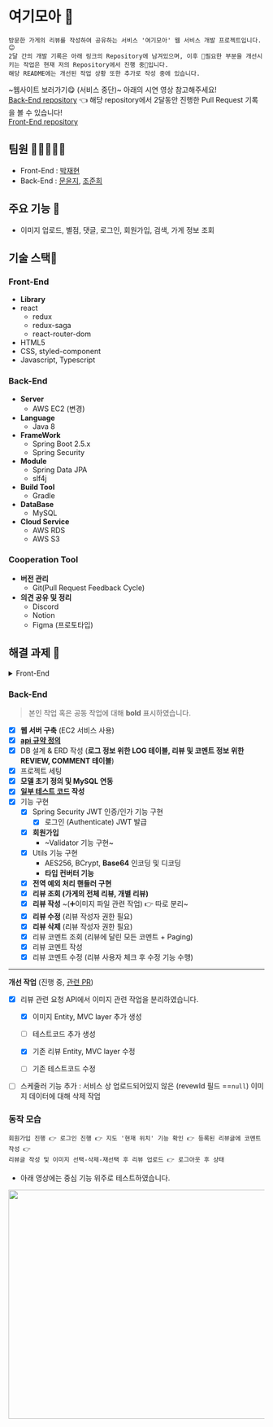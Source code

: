 # 여기모아 🏬
```
방문한 가게의 리뷰를 작성하여 공유하는 서비스 '여기모아' 웹 서비스 개발 프로젝트입니다. 😊
2달 간의 개발 기록은 아래 링크의 Repository에 남겨있으며, 이후 🌟필요한 부분을 개선시키는 작업은 현재 저의 Repository에서 진행 중🌟입니다.
해당 README에는 개선된 작업 상황 또한 추가로 작성 중에 있습니다. 
```

~웹사이트 보러가기😋 (서비스 중단)~ 아래의 시연 영상 참고해주세요! <br>
[Back-End repository](https://github.com/RedJunHee/StoreReview) 👈 해당 repository에서 2달동안 진행한 Pull Request 기록을 볼 수 있습니다!<br>
[Front-End repository](https://github.com/ghtea/store-review-fe)

## 팀원 🧑🏻‍🤝‍🧑🏻
- Front-End : [박재현](https://github.com/ghtea)
- Back-End : [문윤지](https://github.com/BananMoon), [조준희](https://github.com/RedJunHee)

## 주요 기능 💃
- 이미지 업로드, 별점, 댓글, 로그인, 회원가입, 검색, 가게 정보 조회

## 기술 스택🔧

### Front-End
- **Library**
- react
  - redux
  - redux-saga
  - react-router-dom
- HTML5
- CSS, styled-component
- Javascript, Typescript

### Back-End
- **Server**
    - AWS EC2 (변경)
- **Language**
    - Java 8
- **FrameWork**
    - Spring Boot 2.5.x
    - Spring Security
- **Module**
    - Spring Data JPA
    - slf4j
- **Build Tool**
    - Gradle
- **DataBase**
    - MySQL
- **Cloud Service**
    - AWS RDS
    - AWS S3
    
### Cooperation Tool
- **버전 관리**
    - Git(Pull Request Feedback Cycle)
- **의견 공유 및 정리**
    - Discord
    - Notion
    - Figma (프로토타입)


## 해결 과제 🤹
<details>
<summary>Front-End</summary>
  
- [X] 회원가입, 로그인 직접 구현 
- [X] 지도 api 적용
- [X] redux-saga 로 비동기 작업 & 상태 관리
- [X] 이미지 업로드
- [X] 리뷰 코멘트 Form
- [X] 코멘트 Pagination
</details>

### Back-End
> 본인 작업 혹은 공동 작업에 대해 **bold** 표시하였습니다.
- [X] **웹 서버 구축** (EC2 서비스 사용)
- [X] **[api 규약 정의](https://docs.google.com/document/d/1JvENVWph2QBL9mxwRsd1sTEhiNriD3MX/edit?usp=sharing&ouid=116446426306038263641&rtpof=true&sd=true)**
- [X] DB 설계 & ERD 작성 (**로그 정보 위한 LOG 테이블, 리뷰 및 코멘트 정보 위한 REVIEW, COMMENT 테이블**)
- [X] 프로젝트 세팅
- [X] **모델 초기 정의 및 MySQL 연동**
- [X] **[일부 테스트 코드](https://github.com/BananMoon/StoreReview/tree/master/src/test) 작성**
- [X] 기능 구현
    - [X] Spring Security JWT 인증/인가 기능 구현
      - [X] 로그인 (Authenticate) JWT 발급
    - [X] **회원가입**
      - ~Validator 기능 구현~
    - [X] Utils 기능 구현
      - AES256, BCrypt, **Base64** 인코딩 및 디코딩
      - **타입 컨버터 기능**
    - [X] **전역 예외 처리 핸들러 구현**
    - [X] **리뷰 조회 (가게의 전체 리뷰, 개별 리뷰)**
    - [X] **리뷰 작성** ~(➕이미지 파일 관련 작업) 👉 따로 분리~  
    - [X] **리뷰 수정** (리뷰 작성자 권한 필요)
    - [X] **리뷰 삭제** (리뷰 작성자 권한 필요)
    - [X] 리뷰 코멘트 조회 (리뷰에 달린 모든 코멘트 + Paging) 
    - [X] 리뷰 코멘트 작성 
    - [X] 리뷰 코멘트 수정 (리뷰 사용자 체크 후 수정 기능 수행)
---

**개선 작업**  (진행 중, [관련 PR](https://github.com/BananMoon/StoreReview/pulls?q=is%3Apr+is%3Aclosed))
- [X] 리뷰 관련 요청 API에서 이미지 관련 작업을 분리하였습니다.
  - [X] 이미지 Entity, MVC layer 추가 생성
  - [ ] 테스트코드 추가 생성
  - [X] 기존 리뷰 Entity, MVC layer 수정
  - [ ] 기존 테스트코드 수정


- [ ] 스케줄러 기능 추가 : 서비스 상 업로드되어있지 않은 (revewId 필드 ==`null`) 이미지 데이터에 대해 삭제 작업

### 동작 모습
```
회원가입 진행 👉 로그인 진행 👉 지도 '현재 위치' 기능 확인 👉 등록된 리뷰글에 코멘트 작성 👉 
리뷰글 작성 및 이미지 선택-삭제-재선택 후 리뷰 업로드 👉 로그아웃 후 상태
```
- 아래 영상에는 중심 기능 위주로 테스트하였습니다.
<p align="center">
  <img src="https://user-images.githubusercontent.com/66311276/155641229-98ba8550-d04e-47b8-adc0-c69b25a59e68.gif" width = 750, height=450>
</p>
